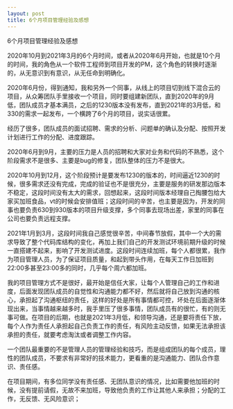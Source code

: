 ```yaml
---
layout: post
title: 6个月项目管理经验及感想
---
```


6个月项目管理经验及感想

2020年10月到2021年3月的6个月时间，或者从2020年6月开始，也就是10个月的时间，我的角色从一个软件工程师到项目开发的PM，这个角色的转换时逐渐的，从无意识到有意识，从无任命到明确化。

2020年6月份，得到通知，我和另外一个同事，从线上的项目切到线下混合云的项目，从众筹团队手里接收一个项目，同时要组建新团队，直到2020年的9月低，团队成员才基本满员，之后的1230版本没有发布，直到2021年的3月低，和330的需求一起发布，一个横跨了6个月的项目，说实话很累。

经历了很多，团队成员的面试招聘、需求的分析、问题单的确认及分配、按照开发计划进行工作的分配、进度跟踪。

2020年6月到9月，主要的压力是人员的招聘和大家对业务和代码的不熟悉，这个阶段需求不是很多、主要是bug的修复，团队整体的压力不是很大。

2020年10月到12月，这个阶段预计是要发布1230的版本的，时间逼近1230的时候，很多需求还没有完成，完成的验证也不是很充分，主要是服务的研发那边版本不稳定，这段时间没有太大的需求，回想起来，这段时间版本经理自己掏腰包给大家买加班食品，vt的时候会安排值班；这段时间的辛苦，也主要是因为，开发的同事也要负责630到930版本的项目升级支撑，多个同事去现场出差，家里的同事在公司也要负责远程支撑。

2021年1月到3月，这段时间我自己感觉很辛苦，中间春节放假，其中一个大的需求导致了整个代码库结构的变化，再加上我们自己的开发测试环境前期升级的时候一直搭建不起来，影响了开发测试进度。这段时间连续加班，每个人都很累，我作为项目管理人员，为了保证项目质量，和起到带头作用，在每天工作日加班到22:00多甚至23:00多的同时，几乎每个周六都加班。

我的项目管理方式不是很好，最开始是信任大家，让每个人管理自己的工作和进度，后面发现团队成员的自觉性和沟通能力都不好，然后就将自己放到沟通的核心，承担起了沟通枢纽的责任，这样的好处是所有事情都可控，坏处在后面逐渐体现出来，当事情越来越多时，我手里压了很多事情，团队成员有的很忙，有的则无事可做。在项目的后期，也就是2021年3月低，和领导沟通，还是要将责任下放，每个人作为责任人承担起自己负责工作的责任，有风险主动反馈，如果无法承担该承担的责任，就要考虑淘汰或者调整工作内容。

一个团队最重要的不是管理人员的管理经验和技巧，而是组成团队的每个成员，理性的团队成员，不要求有非常好的技术能力，更看重的是沟通能力、团队合作意识、责任感。

在项目期间，有多位同学没有责任感、无团队意识的情况，比如需要他加班的时候，没有提前请假，无故不来加班，导致他负责的工作让其他人来承担；分配的工作，无反馈、无风险意识；



